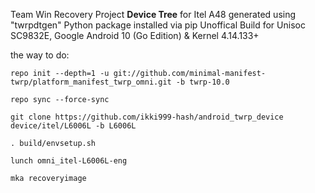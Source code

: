 Team Win Recovery Project **Device Tree** for Itel A48 generated using "twrpdtgen" Python package installed via pip 
Unoffical Build for Unisoc SC9832E, Google Android 10 (Go Edition) & Kernel 4.14.133+ 

the way to do:
```
repo init --depth=1 -u git://github.com/minimal-manifest-twrp/platform_manifest_twrp_omni.git -b twrp-10.0

repo sync --force-sync

git clone https://github.com/ikki999-hash/android_twrp_device device/itel/L6006L -b L6006L

. build/envsetup.sh

lunch omni_itel-L6006L-eng

mka recoveryimage
```

